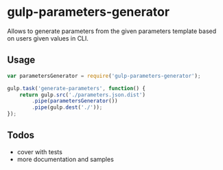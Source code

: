 # gulp-parameters-generator

Allows to generate parameters from the given parameters template based on users given values in CLI.

## Usage

```javascript
var parametersGenerator = require('gulp-parameters-generator');

gulp.task('generate-parameters', function() {
    return gulp.src('./parameters.json.dist')
        .pipe(parametersGenerator())
        .pipe(gulp.dest('./'));
});
```

## Todos

* cover with tests
* more documentation and samples
